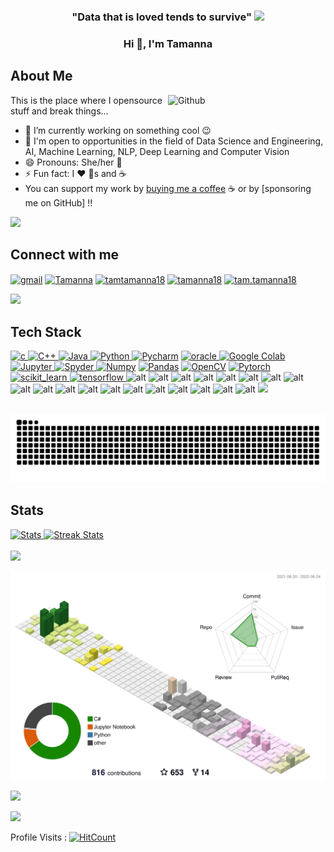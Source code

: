 
<h3 align="center">"Data that is loved tends to survive" <img src="https://media.giphy.com/media/VgCDAzcKvsR6OM0uWg/giphy.gif" width="50"> </h3>

<h3 align="center">Hi 👋, I'm Tamanna</h3>

<h2> About Me </h2>


<img width="50%" align="right" alt="Github" src="https://raw.githubusercontent.com/onimur/.github/master/.resources/git-header.svg" />
This is the place where I opensource stuff and break things...

- 🔭 I’m currently working on something cool :wink:
- 💬 I'm open to opportunities in the field of Data Science and Engineering, AI, Machine Learning, NLP, Deep Learning and Computer Vision
- 😄 Pronouns: She/her :girl:
- ⚡ Fun fact: I :heart: :dog:s and ☕
- You can support my work by [buying me a coffee](https://www.buymeacoffee.com/tamanna18?new=1) ☕ or by [sponsoring me on GitHub] !!

<img src="https://user-images.githubusercontent.com/73097560/115834477-dbab4500-a447-11eb-908a-139a6edaec5c.gif">

  
</br>

<h2> Connect with me </h2>

<p align="left">
 <a href="mailto: tam.tamanna18@gmail.com" target="blank"><img align="center" alt="gmail" src="https://img.shields.io/badge/Gmail-D14836?style=for-the-badge&logo=gmail&logoColor=white"/></a>
<a href="https://www.linkedin.com/in/tamanna-724345189/" target="blank"><img align="center" src="https://img.shields.io/badge/-LinkedIn-039BE5?style=for-the-badge&logo=Linkedin&logoColor=white&link=https://www.linkedin.com/in/tamanna-724345189/" alt="Tamanna"/></a>
<a href="https://twitter.com/tamtamanna18" target="blank"><img align="center" src="https://img.shields.io/badge/-Twitter-A7C0FF?style=for-the-badge&logo=Twitter&logoColor=white&link=https://twitter.com/tamtamanna18" alt="tamtamanna18"/></a>
<a href="https://github.com/tamanna18?tab=repositories" target="blank"><img align="center" src="https://img.shields.io/badge/-Repositories-828091?style=for-the-badge&logo=Github&logoColor=white&link=https://github.com/tamanna18/tamanna18" alt="tamanna18"/></a>
<a href="https://medium.com/@tam.tamanna18" target="blank"><img align="center" src="https://img.shields.io/badge/-medium-7CB342?style=for-the-badge&labelColor=7CB342&logo=Medium&link=https://medium.com/@tam.tamanna18" alt="tam.tamanna18"/></a>
</p>

<img src="https://user-images.githubusercontent.com/73097560/115834477-dbab4500-a447-11eb-908a-139a6edaec5c.gif">

  
</br>

## Tech Stack


<p align="left">
<a href="https://www.cprogramming.com/" target="_blank"> <img src="https://img.shields.io/badge/C-00599C?style=for-the-badge&logo=c&logoColor=white" alt="c"/> </a>
<a href="https://isocpp.org/std/the-standard" target="_blank"> <img src="https://img.shields.io/badge/C%2B%2B-00599C?style=for-the-badge&logo=c%2B%2B&logoColor=white" alt="C++"/> </a>
<a href="https://www.java.com" target="_blank"> <img src="https://img.shields.io/badge/Java-ED8B00?style=for-the-badge&logo=java&logoColor=white" alt="Java"/> </a>
<a href="https://www.python.org" target="_blank"> <img src="https://img.shields.io/badge/Python-FFD43B?style=for-the-badge&logo=python&logoColor=darkgreen" alt="Python"/> </a>
<a href="https://www.jetbrains.com/pycharm/" target="_blank"> <img src="https://img.shields.io/badge/PyCharm-000000.svg?&style=for-the-badge&logo=PyCharm&logoColor=white" alt="Pycharm"/></a>
<a href="https://www.oracle.com/" target="_blank"> <img src="https://img.shields.io/badge/Oracle-F80000?style=for-the-badge&logo=oracle&logoColor=black" alt="oracle"/> </a>
<a href="https://colab.research.google.com/notebooks/" target="_blank"> <img src="https://img.shields.io/badge/Colab-F9AB00?style=for-the-badge&logo=googlecolab&color=525252" alt="Google Colab"/> </a>
<a href="https://jupyter.org/" target="_blank"> <img src="https://img.shields.io/badge/Jupyter-F37626.svg?&style=for-the-badge&logo=Jupyter&logoColor=white" alt="Jupyter"/> </a>
<a href="https://docs.anaconda.com/anaconda/user-guide/tasks/integration/spyder/#:~:text=Spyder%2C%20the%20Scientific%20Python%20Development,%2C%20debugging%2C%20and%20introspection%20features.&text=Spyder%20is%20also%20pre%2Dinstalled,which%20is%20included%20in%20Anaconda." target="_blank"> <img src="https://img.shields.io/badge/conda-342B029.svg?&style=for-the-badge&logo=anaconda&logoColor=white" alt="Spyder"/> </a>
<a href="https://numpy.org/" target="_blank"> <img src="https://img.shields.io/badge/Numpy-777BB4?style=for-the-badge&logo=numpy&logoColor=white" alt="Numpy"/></a>
<a href="https://pandas.pydata.org/" target="_blank"> <img src="https://img.shields.io/badge/Pandas-2C2D72?style=for-the-badge&logo=pandas&logoColor=white" alt="Pandas"/></a>
<a href="https://opencv.org/" target="_blank"> <img src="https://img.shields.io/badge/OpenCV-27338e?style=for-the-badge&logo=OpenCV&logoColor=white" alt="OpenCV"/></a>
<a href="https://pytorch.org/" target="_blank"> <img src="https://img.shields.io/badge/PyTorch-EE4C2C?style=for-the-badge&logo=PyTorch&logoColor=white" alt="Pytorch"/> </a>
<a href="https://scikit-learn.org/" target="_blank"> <img src="https://img.shields.io/badge/scikit_learn-F7931E?style=for-the-badge&logo=scikit-learn&logoColor=white" alt="scikit_learn"/> </a>
<a href="https://www.tensorflow.org" target="_blank"> <img src="https://img.shields.io/badge/TensorFlow-FF6F00?style=for-the-badge&logo=TensorFlow&logoColor=white" alt="tensorflow"/> </a>
<a  target="_blank"> <img src="https://img.shields.io/badge/MongoDB-4EA94B?style=for-the-badge&logo=mongodb&logoColor=white " alt="alt"/> </a> 
<a  target="_blank"> <img src="https://img.shields.io/badge/redis-%23DD0031.svg?&style=for-the-badge&logo=redis&logoColor=white " alt="alt"/> </a> 
<a  target="_blank"> <img src="https://img.shields.io/badge/Apache-D22128?style=for-the-badge&logo=Apache&logoColor=white " alt="alt"/> </a> 
<a  target="_blank"> <img src="https://img.shields.io/badge/Apache_Spark-FFFFFF?style=for-the-badge&logo=apachespark&logoColor=#E35A16 " alt="alt"/> </a> 
<a  target="_blank"> <img src="https://img.shields.io/badge/Bootstrap-563D7C?style=for-the-badge&logo=bootstrap&logoColor=white " alt="alt"/> </a> 
<a  target="_blank"> <img src="https://img.shields.io/badge/Chart.js-FF6384?style=for-the-badge&logo=chartdotjs&logoColor=white " alt="alt"/> </a> 
<a  target="_blank"> <img src="https://img.shields.io/badge/Flask-000000?style=for-the-badge&logo=flask&logoColor=white " alt="alt"/> </a> 
<a  target="_blank"> <img src="https://img.shields.io/badge/kubernetes-326ce5.svg?&style=for-the-badge&logo=kubernetes&logoColor=white " alt="alt"/> </a> 
<a  target="_blank"> <img src="https://img.shields.io/badge/Nginx-009639?style=for-the-badge&logo=nginx&logoColor=white " alt="alt"/> </a> 
<a  target="_blank"> <img src="https://img.shields.io/badge/Node.js-339933?style=for-the-badge&logo=nodedotjs&logoColor=white " alt="alt"/> </a> 
<a  target="_blank"> <img src="https://img.shields.io/badge/Postman-FF6C37?style=for-the-badge&logo=Postman&logoColor=white " alt="alt"/> </a> 
<a  target="_blank"> <img src="https://img.shields.io/badge/React-20232A?style=for-the-badge&logo=react&logoColor=61DAFB " alt="alt"/> </a> 
<a  target="_blank"> <img src="https://img.shields.io/badge/Yarn-2C8EBB?style=for-the-badge&logo=yarn&logoColor=white " alt="alt"/> </a> 
<a  target="_blank"> <img src="https://img.shields.io/badge/CSS3-1572B6?style=for-the-badge&logo=css3&logoColor=white " alt="alt"/> </a> 
<a  target="_blank"> <img src="https://img.shields.io/badge/JavaScript-323330?style=for-the-badge&logo=javascript&logoColor=F7DF1E " alt="alt"/> </a> 
<a  target="_blank"> <img src="https://img.shields.io/badge/mac%20os-000000?style=for-the-badge&logo=apple&logoColor=white " alt="alt"/> </a> 
<a  target="_blank"> <img src="https://img.shields.io/badge/GitHub-100000?style=for-the-badge&logo=github&logoColor=white " alt="alt"/> </a> 
<a  target="_blank"> <img src="https://img.shields.io/badge/GitLab-330F63?style=for-the-badge&logo=gitlab&logoColor=white " alt="alt"/> </a> 
<a  target="_blank"> <img src="https://img.shields.io/badge/GIT-E44C30?style=for-the-badge&logo=git&logoColor=white " alt="alt"/> </a> 


<img src="https://user-images.githubusercontent.com/73097560/115834477-dbab4500-a447-11eb-908a-139a6edaec5c.gif">

  
</br>
</br>



<div align="center">
 
![3D Snake animation](https://github.com/tamanna18/tamanna18/blob/main/github-user-contribution.svg#gh-light-mode-only)
  
</div>
 


<a><h2>Stats</h2></a>

<div>
    <a href="https://github-readme-stats.vercel.app">
        <img width="49%" alt="Stats" src="https://github-readme-stats.vercel.app/api?&count_private=true&include_all_commits=true&username=tamanna18"/>
    </a>
    <a href="https://github-readme-streak-stats.herokuapp.com">
        <img width="49%" alt="Streak Stats" src="https://github-readme-streak-stats.herokuapp.com/?user=tamanna18" alt="tamanna18"/>
    </a>
</div>

</br>

<img src="https://user-images.githubusercontent.com/73097560/115834477-dbab4500-a447-11eb-908a-139a6edaec5c.gif">
</br>




<div align="center">
 
 
![](./profile-3d-contrib/profile-season-animate.svg)
 
</div>

<img src="https://user-images.githubusercontent.com/73097560/115834477-dbab4500-a447-11eb-908a-139a6edaec5c.gif">

  
 </br>



![](https://count.getloli.com/get/@tamanna18.github.readme)
</br>



Profile Visits : [![HitCount](http://hits.dwyl.com/tamanna18/tamanna18.svg)](http://hits.dwyl.com/tamanna18/tamanna18) 
